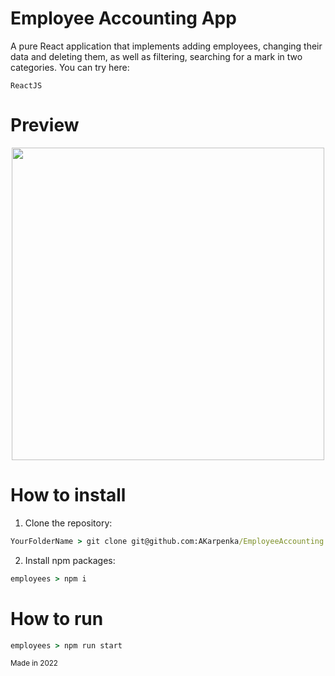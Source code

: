 # Employee Accounting App
A pure React application that implements adding employees, changing their data and deleting them, as well as filtering, searching for a mark in two categories.
You can try here: 

`ReactJS`

# Preview 
<p align="center">
  <img src="client/public/ToDoApp.gif" width="500"/>
</p>

# How to install 
1. Clone the repository:
```cmd
YourFolderName > git clone git@github.com:AKarpenka/EmployeeAccounting.git
```

2. Install npm packages:
```cmd
employees > npm i
```

# How to run 
```cmd
employees > npm run start
```

<sub>Made in 2022</sub>
